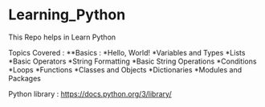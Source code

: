 # Learning_Python
This Repo helps in Learn Python

 Topics Covered : 
    **Basics : 
        *Hello, World!
		*Variables and Types
		*Lists
		*Basic Operators
		*String Formatting
		*Basic String Operations
		*Conditions
		*Loops
		*Functions
		*Classes and Objects
		*Dictionaries
		*Modules and Packages

Python library : https://docs.python.org/3/library/
